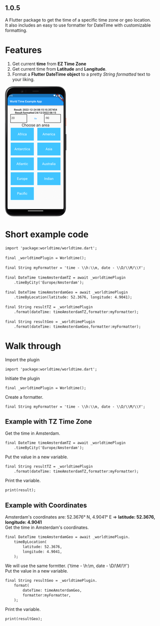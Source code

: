 ## 1.0.5

A Flutter package to get the time of a specific time zone or geo location.  
It also includes an easy to use formatter for DateTime with customizable formatting.

# Features

1. Get current **time** from **EZ Time Zone**
2. Get current time from **Latitude** and **Longitude**.
3. Format a **Flutter DateTime object** to a pretty _String formatted_ text to your liking.

![Example App](./assets/example.png)

# Short example code

```
import 'package:worldtime/worldtime.dart';

final _worldtimePlugin = Worldtime();

final String myFormatter = 'time - \\h:\\m, date - \\D/\\M/\\Y';

final DateTime timeAmsterdamTZ = await _worldtimePlugin
    .timeByCity('Europe/Amsterdam');

final DateTime timeAmsterdamGeo = await _worldtimePlugin
    .timeByLocation(latitude: 52.3676, longitude: 4.9041);

final String resultTZ = _worldtimePlugin
    .format(dateTime: timeAmsterdamTZ,formatter:myFormatter);

final String resultGeo = _worldtimePlugin
    .format(dateTime: timeAmsterdamGeo,formatter:myFormatter);
```

# Walk through

Import the plugin

```
import 'package:worldtime/worldtime.dart';
```

Initiate the plugin

```
final _worldtimePlugin = Worldtime();
```

Create a formatter.

```
final String myFormatter = 'time - \\h:\\m, date - \\D/\\M/\\Y';
```

## Example with TZ Time Zone

Get the time in Amsterdam.

```
final DateTime timeAmsterdamTZ = await _worldtimePlugin
    .timeByCity('Europe/Amsterdam');
```

Put the value in a new variable.

```
final String resultTZ = _worldtimePlugin
    .format(dateTime: timeAmsterdamTZ,formatter:myFormatter);
```

Print the variable.

```
print(result);
```

## Example with Coordinates

Amsterdam's coordinates are:
52.3676° N, 4.9041° E => **latitude: 52.3676, longitude: 4.9041**  
Get the time in Amsterdam's coordinates.

```
final DateTime timeAmsterdamGeo = await _worldtimePlugin.
    timeByLocation(
        latitude: 52.3676,
        longitude: 4.9041,
    );
```

We will use the same formtter. ('time - \\h:\\m, date - \\D/\\M/\\Y')  
Put the value in a new variable.

```
final String resultGeo = _worldtimePlugin.
    format(
        dateTime: timeAmsterdamGeo,
        formatter:myFormatter,
    );
```

Print the variable.

```
print(resultGeo);
```
